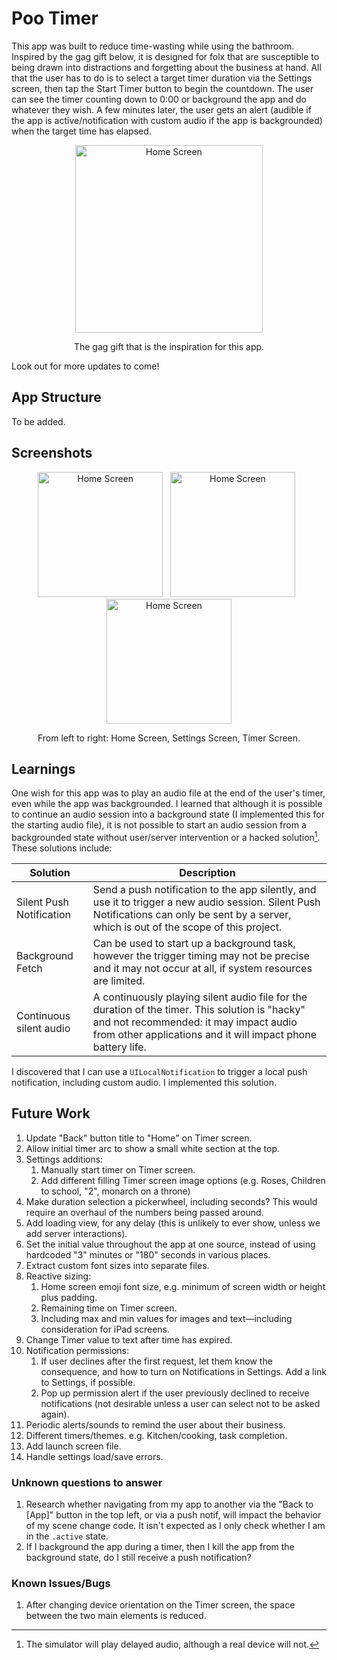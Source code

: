 # Poo Timer

This app was built to reduce time-wasting while using the bathroom. Inspired by the gag gift below, it is designed for folx that are susceptible to being drawn into distractions and forgetting about the business at hand. All that the user has to do is to select a target timer duration via the Settings screen, then tap the Start Timer button to begin the countdown. The user can see the timer counting down to 0:00 or background the app and do whatever they wish. A few minutes later, the user gets an alert (audible if the app is active/notification with custom audio if the app is backgrounded) when the target time has elapsed.

<p align="center">
  <img src="https://i.imgur.com/fOgitO9.jpeg" alt="Home Screen" width="300"/>
</p>
<p align="center">The gag gift that is the inspiration for this app.</p>

Look out for more updates to come!

## App Structure
To be added.

## Screenshots
<p align="center">
  <img src="https://i.imgur.com/2vdwPW4.png" alt="Home Screen" width="200"/>
  &nbsp
  <img src="https://i.imgur.com/teE2pBS.png" alt="Home Screen" width="200"/>
  &nbsp
  <img src="https://i.imgur.com/jeH6Vh2.png" alt="Home Screen" width="200"/>
</p>
<p align="center">From left to right: Home Screen, Settings Screen, Timer Screen.</p>

## Learnings
One wish for this app was to play an audio file at the end of the user's timer, even while the app was backgrounded. I learned that although it is possible to continue an audio session into a background state (I implemented this for the starting audio file), it is not possible to start an audio session from a backgrounded state without user/server intervention or a hacked solution[^1]. These solutions include:

[^1]: The simulator will play delayed audio, although a real device will not.

| Solution | Description |
| -------- | ----------- |
| Silent Push Notification | Send a push notification to the app silently, and use it to trigger a new audio session. Silent Push Notifications can only be sent by a server, which is out of the scope of this project. |
| Background Fetch         | Can be used to start up a background task, however the trigger timing may not be precise and it may not occur at all, if system resources are limited. |
| Continuous silent audio  | A continuously playing silent audio file for the duration of the timer. This solution is "hacky" and not recommended: it may impact audio from other applications and it will impact phone battery life. |

I discovered that I can use a `UILocalNotification` to trigger a local push notification, including custom audio. I implemented this solution.

## Future Work
1. Update "Back" button title to "Home" on Timer screen.
1. Allow initial timer arc to show a small white section at the top.
1. Settings additions:
    1. Manually start timer on Timer screen.
    1. Add different filling Timer screen image options (e.g. Roses, Children to school, "2", monarch on a throne)
1. Make duration selection a pickerwheel, including seconds? This would require an overhaul of the numbers being passed around.
1. Add loading view, for any delay (this is unlikely to ever show, unless we add server interactions).
1. Set the initial value throughout the app at one source, instead of using hardcoded "3" minutes or "180" seconds in various places.
1. Extract custom font sizes into separate files.
1. Reactive sizing:
    1. Home screen emoji font size, e.g. minimum of screen width or height plus padding.
    1. Remaining time on Timer screen.
    1. Including max and min values for images and text—including consideration for iPad screens.
1. Change Timer value to text after time has expired.
1. Notification permissions:
    1. If user declines after the first request, let them know the consequence, and how to turn on Notifications in Settings. Add a link to Settings, if possible.
    1. Pop up permission alert if the user previously declined to receive notifications (not desirable unless a user can select not to be asked again).
1. Periodic alerts/sounds to remind the user about their business.
1. Different timers/themes. e.g. Kitchen/cooking, task completion.
1. Add launch screen file.
1. Handle settings load/save errors.

### Unknown questions to answer
1. Research whether navigating from my app to another via the "Back to [App]" button in the top left, or via a push notif, will impact the behavior of my scene change code. It isn't expected as I only check whether I am in the `.active` state.
1. If I background the app during a timer, then I kill the app from the background state, do I still receive a push notification?

### Known Issues/Bugs
1. After changing device orientation on the Timer screen, the space between the two main elements is reduced.
